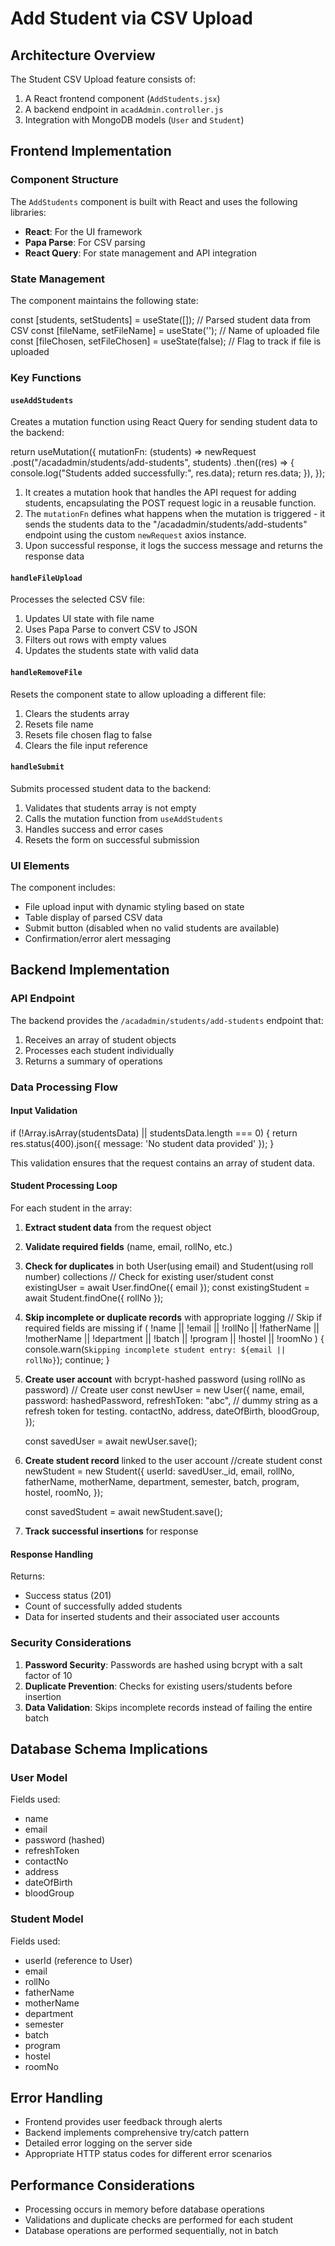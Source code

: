# Add Student via CSV Upload

## Architecture Overview
The Student CSV Upload feature consists of:
1. A React frontend component (`AddStudents.jsx`)
2. A backend endpoint in `acadAdmin.controller.js`
3. Integration with MongoDB models (`User` and `Student`)

## Frontend Implementation

### Component Structure
The `AddStudents` component is built with React and uses the following libraries:
- **React**: For the UI framework
- **Papa Parse**: For CSV parsing
- **React Query**: For state management and API integration

### State Management
The component maintains the following state:

const [students, setStudents] = useState([]);        // Parsed student data from CSV
const [fileName, setFileName] = useState('');        // Name of uploaded file
const [fileChosen, setFileChosen] = useState(false); // Flag to track if file is uploaded

### Key Functions

#### `useAddStudents`
Creates a mutation function using React Query for sending student data to the backend:

return useMutation({
  mutationFn: (students) =>
    newRequest
      .post("/acadadmin/students/add-students", students)
      .then((res) => {
        console.log("Students added successfully:", res.data);
        return res.data;
      }),
});

1. It creates a mutation hook that handles the API request for adding students, encapsulating the POST request logic in a reusable function.
2. The `mutationFn` defines what happens when the mutation is triggered - it sends the students data to the "/acadadmin/students/add-students" endpoint using the custom `newRequest` axios instance.
3. Upon successful response, it logs the success message and returns the response data

#### `handleFileUpload`
Processes the selected CSV file:
1. Updates UI state with file name
2. Uses Papa Parse to convert CSV to JSON
3. Filters out rows with empty values
4. Updates the students state with valid data

#### `handleRemoveFile`
Resets the component state to allow uploading a different file:
1. Clears the students array
2. Resets file name
3. Resets file chosen flag to false
4. Clears the file input reference

#### `handleSubmit`
Submits processed student data to the backend:
1. Validates that students array is not empty
2. Calls the mutation function from `useAddStudents`
3. Handles success and error cases
4. Resets the form on successful submission

### UI Elements
The component includes:
- File upload input with dynamic styling based on state
- Table display of parsed CSV data
- Submit button (disabled when no valid students are available)
- Confirmation/error alert messaging

## Backend Implementation

### API Endpoint
The backend provides the `/acadadmin/students/add-students` endpoint that:
1. Receives an array of student objects
2. Processes each student individually
3. Returns a summary of operations

### Data Processing Flow

#### Input Validation

if (!Array.isArray(studentsData) || studentsData.length === 0) {
  return res.status(400).json({ message: 'No student data provided' });
}

This validation ensures that the request contains an array of student data.

#### Student Processing Loop
For each student in the array:
1. **Extract student data** from the request object
2. **Validate required fields** (name, email, rollNo, etc.)
3. **Check for duplicates** in both User(using email) and Student(using roll number) collections
// Check for existing user/student
      const existingUser = await User.findOne({ email });
      const existingStudent = await Student.findOne({ rollNo });

4. **Skip incomplete or duplicate records** with appropriate logging
// Skip if required fields are missing
      if (
        !name || !email || !rollNo || !fatherName || !motherName ||
        !department || !batch || !program || !hostel || !roomNo
      ) {
        console.warn(`Skipping incomplete student entry: ${email || rollNo}`);
        continue;
      }

5. **Create user account** with bcrypt-hashed password (using rollNo as password)
// Create user
      const newUser = new User({
        name,
        email,
        password: hashedPassword,
        refreshToken: "abc", // dummy string as a refresh token for testing. 
        contactNo,
        address,
        dateOfBirth,
        bloodGroup,
      });

      const savedUser = await newUser.save();

6. **Create student record** linked to the user account
//create student
const newStudent = new Student({
        userId: savedUser._id,
        email,
        rollNo,
        fatherName,
        motherName,
        department,
        semester,
        batch,
        program,
        hostel,
        roomNo,
      });

      const savedStudent = await newStudent.save();

7. **Track successful insertions** for response

#### Response Handling
Returns:
- Success status (201)
- Count of successfully added students
- Data for inserted students and their associated user accounts

### Security Considerations
1. **Password Security**: Passwords are hashed using bcrypt with a salt factor of 10
2. **Duplicate Prevention**: Checks for existing users/students before insertion
3. **Data Validation**: Skips incomplete records instead of failing the entire batch

## Database Schema Implications

### User Model
Fields used:
- name
- email
- password (hashed)
- refreshToken
- contactNo
- address
- dateOfBirth
- bloodGroup

### Student Model
Fields used:
- userId (reference to User)
- email
- rollNo
- fatherName
- motherName
- department
- semester
- batch
- program
- hostel
- roomNo

## Error Handling
- Frontend provides user feedback through alerts
- Backend implements comprehensive try/catch pattern
- Detailed error logging on the server side
- Appropriate HTTP status codes for different error scenarios

## Performance Considerations
- Processing occurs in memory before database operations
- Validations and duplicate checks are performed for each student
- Database operations are performed sequentially, not in batch